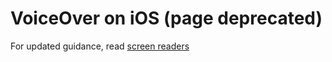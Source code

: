 # VoiceOver on iOS (page deprecated)

For updated guidance, read [screen readers](screen-readers.md)

